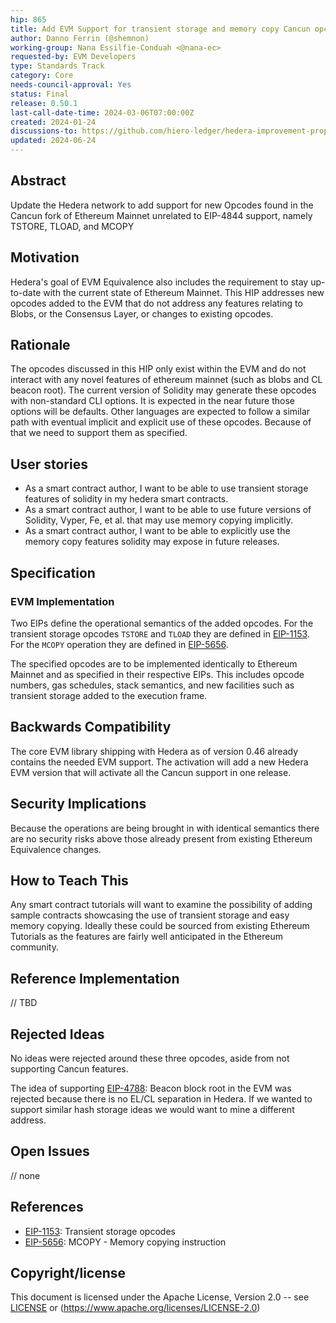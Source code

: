 ```yaml
---
hip: 865
title: Add EVM Support for transient storage and memory copy Cancun opcodes
author: Danno Ferrin (@shemnon)
working-group: Nana Essilfie-Conduah <@nana-ec>
requested-by: EVM Developers
type: Standards Track
category: Core
needs-council-approval: Yes
status: Final
release: 0.50.1
last-call-date-time: 2024-03-06T07:00:00Z
created: 2024-01-24
discussions-to: https://github.com/hiero-ledger/hedera-improvement-proposals/discussions/872
updated: 2024-06-24
---
```


## Abstract

Update the Hedera network to add support for new Opcodes found in the Cancun
fork of
Ethereum Mainnet unrelated to EIP-4844 support, namely TSTORE, TLOAD, and MCOPY

## Motivation

Hedera's goal of EVM Equivalence also includes the requirement to stay
up-to-date with the current state of Ethereum Mainnet. This HIP addresses new
opcodes added to the EVM that do not address any features relating to Blobs, or
the Consensus Layer, or changes to existing opcodes.

## Rationale

The opcodes discussed in this HIP only exist within the EVM and do not interact
with any novel features of ethereum mainnet (such as blobs and CL beacon root).
The current version of Solidity may generate these opcodes with non-standard CLI
options. It is expected in the near future those options will be defaults. Other
languages are expected to follow a similar path with eventual implicit and
explicit use of these opcodes. Because of that we need to support them as
specified.

## User stories

* As a smart contract author, I want to be able to use transient storage
  features of solidity in my hedera smart contracts.
* As a smart contract author, I want to be able to use future versions of
  Solidity, Vyper, Fe, et al. that may use memory copying implicitly.
* As a smart contract author, I want to be able to explicitly use the memory
  copy features solidity may expose in future releases.

## Specification

### EVM Implementation

Two EIPs define the operational semantics of the added opcodes. For the
transient storage opcodes `TSTORE` and `TLOAD` they are defined
in [EIP-1153](https://eips.ethereum.org/EIPS/eip-1153). For the `MCOPY`
operation they are defined
in [EIP-5656](https://eips.ethereum.org/EIPS/eip-5656).

The specified opcodes are to be implemented identically to Ethereum Mainnet and
as specified in their respective EIPs. This includes opcode numbers, gas
schedules, stack semantics, and new facilities such as transient storage added
to the execution frame.

## Backwards Compatibility

The core EVM library shipping with Hedera as of version 0.46 already contains
the needed EVM support. The activation will add a new Hedera EVM version that
will activate all the Cancun support in one release.

## Security Implications

Because the operations are being brought in with identical semantics there are
no security risks above those already present from existing Ethereum Equivalence
changes.

## How to Teach This

Any smart contract tutorials will want to examine the possibility of adding
sample contracts showcasing the use of transient storage and easy memory
copying. Ideally these could be sourced from existing Ethereum Tutorials as the
features are fairly well anticipated in the Ethereum community.

## Reference Implementation

// TBD

## Rejected Ideas

No ideas were rejected around these three opcodes, aside from not supporting
Cancun features.

The idea of supporting [EIP-4788](https://eips.ethereum.org/EIPS/eip-4788):
Beacon block root in the EVM was rejected because there is no EL/CL separation
in Hedera. If we wanted to support similar hash storage ideas we would want to
mine a different address.

## Open Issues

// none

## References

* [EIP-1153](https://eips.ethereum.org/EIPS/eip-1153): Transient storage opcodes
* [EIP-5656](https://eips.ethereum.org/EIPS/eip-5656): MCOPY - Memory copying
  instruction

## Copyright/license

This document is licensed under the Apache License, Version 2.0 --
see [LICENSE](../LICENSE) or (https://www.apache.org/licenses/LICENSE-2.0)
